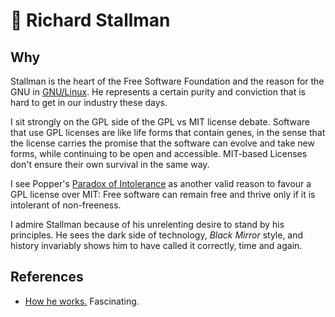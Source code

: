 # 🐧 Richard Stallman

## Why

Stallman is the heart of the Free Software Foundation and the reason
for the GNU in [GNU/Linux](../notes/linux/index.md). He represents a certain purity and conviction
that is hard to get in our industry these days. 

I sit strongly on the GPL side of the GPL vs MIT license
debate. Software that use GPL licenses are like life forms that
contain genes, in the sense that the license carries the promise that
the software can evolve and take new forms, while continuing to be
open and accessible. MIT-based Licenses don't ensure their own
survival in the same way.

I see Popper's [Paradox of
Intolerance](https://en.wikipedia.org/wiki/Paradox_of_tolerance) as
another valid reason to favour a GPL license over MIT: Free software
can remain free and thrive only if it is intolerant of non-freeness.

I admire Stallman because of his unrelenting desire to stand by his
principles. He sees the dark side of technology, *Black Mirror* style,
and history invariably shows him to have called it correctly, time and
again.

## References

- [How he works.](https://stallman.org/stallman-computing.html)
  Fascinating.
